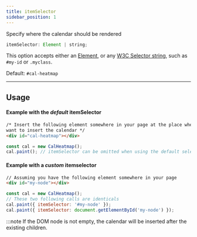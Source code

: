 ```yaml
---
title: itemSelector
sidebar_position: 1
---
```


Specify where the calendar should be rendered

```js
itemSelector: Element | string;
```

This option accepts either an [Element](https://developer.mozilla.org/en-US/docs/Web/API/Element), or any [W3C Selector string](https://www.w3.org/TR/selectors-api/), such as `#my-id` or `.myclass`.

Default: `#cal-heatmap`

<hr />

## Usage

#### Example with the _default_ itemSelector

```html title="index.html"
/* Insert the following element somewhere in your page at the place where you
want to insert the calendar */
<div id="cal-heatmap"></div>
```

```js title="index.js"
const cal = new CalHeatmap();
cal.paint(); // itemSelector can be omitted when using the default selector
```

#### Example with a _custom_ itemselector

```html title="index.html"
// Assuming you have the following element somewhere in your page
<div id="my-node"></div>
```

```js title="index.js"
const cal = new CalHeatmap();
// These two following calls are identicals
cal.paint({ itemSelector: '#my-node' });
cal.paint({ itemSelector: document.getElementById('my-node') });
```

:::note
If the DOM node is not empty, the calendar will be inserted after the existing children.
